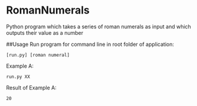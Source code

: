 # RomanNumerals
Python program which takes a series of roman numerals as input and which outputs their value as a number

##Usage
Run program for command line in root folder of application:
````
[run.py] [roman numeral]
````
Example A:
````
run.py XX
````
Result of Example A:
````
20
````